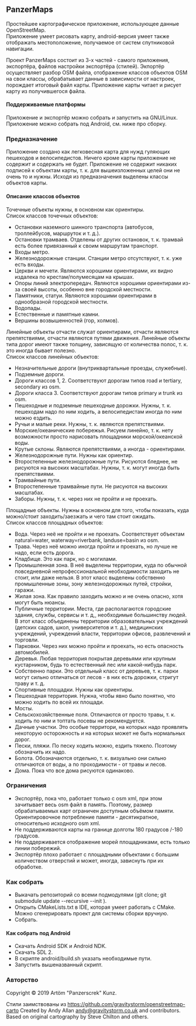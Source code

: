 ## PanzerMaps

Простейшее картографическое приложение, использующее данные OpenStreetMap.  
Приложение умеет рисовать карту, android-версия умеет также отображать местоположение, получаемое от систем спутниковой навигации. 

Проект PanzerMaps состоит из 3-х частей - самого приложения, экспортёра, файлов настройки экспортёра (стилей).
Экпортёр осуществляет разбор OSM файла, отображение классов объектов OSM на свои классы, обрабатывает данные в зависимости от настроек, порождает итоговый файл карты.
Приложение карты читает и рисует карту из получившегося файла.

#### Поддерживаемые платформы
 Приложение и экспортёр можно собрать и запустить на GNU/Linux.
 Приложение можно собрать под Android, см. ниже про сборку.

### Предназначение
Приложение создано как легковесная карта для нужд гуляющих пешеходов и велосипедистов. Ничего кроме карты приложение не содержит и содержать не будет.
Приложение не содержит никаких подписей к объектам карты, т. к. для вышеизложенных целей они не очень то и нужны.
Исходя из предназначения выделены классы объектов карты.

#### Описание классов объектов
Точечные объекты нужны, в основном как ориентиры.  
Список классов точечных объектов:
* Остановки наземного шинного транспорта (автобусов, троллейбусов, маршруток и т. д.).
* Остановки трамваев. Отделены от других остановок, т. к. трамвай есть более привязанный к своим маршрутам транспорт.
* Входы метро.
* Железнодорожные станции. Станции метро отсутствуют, т. к. уже есть входы.
* Церкви и мечети. Являются хорошими ориентирами, их видно издалека по крестам/полумесяцам на крышах.
* Опоры линий электропередач. Являются хорошими ориентирами из-за своей высоты, особенно вне городской местности.
* Памятники, статуи. Являются хорошими ориентирами в однообразной городской местности.
* Водопады.
* Естественные и памятные камни.
* Вершины возвышенностей (гор, холмов).

Линейные объекты отчасти служат ориентирами, отчасти являются препятствиями, отчасти являются путями движения. Линейные объекты типа дорог имеют также толщину, зависящую от количества полос, т. к. это иногда бывает полезно.  
Список классов линейных объектов:
* Незначительные дороги (внутриквартальные проезды, служебные).
* Подземные дороги.
* Дороги классов 1, 2. Соответствуют дорогам типов road и tertiary, secondary из osm.
* Дороги класса 3. Соответствуют дорогам типов primary и trunk из osm.
* Пешеходные и подземные пешеходные дорожки. Нужны, т. к. пешеходам надо по ним ходить, а велосипедистам иногда по ним можно ездить.
* Ручьи и малые реки. Нужны, т. к. являются препятствиями.
* Морские/океанические побережья. Рисуем линейно, т. к. нету возможности просто нарисовать площадники морской/океанской воды.
* Крутые склоны. Являются препятствиями, а иногда - ориентирами.
* Железнодорожные пути. Нужны как ориентир.
* Второстепенные железнодорожные пути. Рисуются бледнее, не рисуются на высоких масштабах. Нужны, т. к. могут иногда быть препятствиями.
* Трамвайные пути.
* Второстепенные трамвайные пути. Не рисуются на высоких масштабах.
* Заборы. Нужны, т. к. через них не пройти и не проехать.

Площадные объекты. Нужны в основном для того, чтобы показать, куда можно/стоит заходить/заезжать и чего там стоит ожидать.  
Список классов площадных объектов:
* Вода. Через неё не пройти и не проехать. Соответствует объектам natural=water, waterway=riverbank, landuse=basin из osm.
* Трава. Через неё можно иногда пройти и проехать, но лучше не надо, если есть дорога.
* Кладбище. Это как парк, но с могилами.
* Промышленная зона. В неё выделены территории, куда по обычной повседневной непрофессиональной необходимости заходить не стоит, или даже нельзя. В этот класс выделены собственно промышленные зоны, зону железнодорожных путей, стройки, гаражи.
* Жилая зона. Как правило заходить можно и не очень опасно, хотя могут быть нюансы.
* Публичные территории. Места, где располагаются городские здания, службы, сервисы и т. д,, необходимые большинству людей. В этот класс объединены территории образовательных учреждений (детских садов, школ, университетов и т. д.), медицинских учреждений, учреждений власти, территории офисов, развлечений и торговли. 
* Парковки. Через них можно пройти и проехать, но есть опасность автомобилей.
* Деревья. Любая территория покрытая деревьями или крупным кустарником, будь то естественный лес или какой-нибудь парк.
* Собственно парки. Это отдельный класс от деревьев, т. к. парки могут сильно отличаться от лесов - в них есть дорожки, стригут траву и т. д.
* Спортивные площадки. Нужны как ориентиры.
* Пешеходная территория. Нужна, чтобы явно было понятно, что можно ходить по всей их площади.
* Мосты.
* Сельскохозяйственные поля. Отличаются от просто травы, т. к. ходить по ним и топтать посевы не рекомендуется.
* Дачные участки. Это особые территори, на которых надо проявлять некоторую осторожность и на которых может не быть нормальных дорог.
* Пески, пляжи. По песку ходить можно, ездить тяжело. Поэтому обозначить их надо.
* Болота. Обозначаются отдельно, т. к. визуально они сильно отличаются от воды, а по проходимости - от травы и лесов.
* Дома. Пока что все дома рисуются одинаково.

### Ограничения
* Экспортёр, пока что, работает только с osm xml, при этом зачитывает весь osm файл в память. Поэтому, размер обрабатываемых карт ограничен доступным объёмом памяти.
Ориентировочное потребление памяти - десятикратное, относительно исходного osm xml.
* Не поддерживаются карты на границе долготы 180 градусов /-180 градусов.
* Не поддерживается отображение морей площадниками, есть только линии побережий.
* Экспортёр плохо работает с площадными объектами с большим количеством отверстий и может, иногда, зависнуть при их обработке.

### Как собрать
* Выкачать репозиторий со всеми подмодулями (git clone; git submodule update --recursive --init ).
* Открыть CMakeLists.txt в IDE, которая умеет работать с CMake. Можно сгенерировать проект для системы сборки вручную.
* Собрать.

#### Как собрать под Android
* Скачать Android SDK и Android NDK.
* Скачать SDL 2.
* В скрипте android/build.sh указать необходимые пути.
* Запустить вышеназванный скрипт.

### Авторство
Copyright © 2019 Artöm "Panzerscrek" Kunz.

Стили заимствованы из https://github.com/gravitystorm/openstreetmap-carto
Created by Andy Allan <andy@gravitystorm.co.uk> and contributors.
Based on original cartography by Steve Chilton and others.
